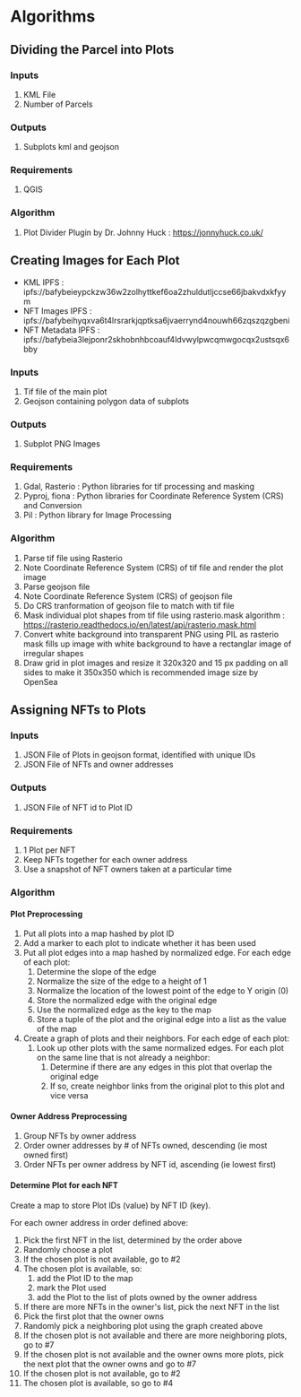 # Algorithms

## Dividing the Parcel into Plots

### Inputs

1. KML File
2. Number of Parcels

### Outputs

1. Subplots kml and geojson

### Requirements

1. QGIS

### Algorithm

1. Plot Divider Plugin by Dr. Johnny Huck : https://jonnyhuck.co.uk/


## Creating Images for Each Plot

* KML IPFS : ipfs://bafybeieypckzw36w2zolhyttkef6oa2zhuldutljccse66jbakvdxkfyym
* NFT Images IPFS : ipfs://bafybeihyqxva6t4lrsrarkjqptksa6jvaerrynd4nouwh66zqszqzgbeni
* NFT Metadata IPFS : ipfs://bafybeia3lejponr2skhobnhbcoauf4ldvwylpwcqmwgocqx2ustsqx6bby

### Inputs

1. Tif file of the main plot
2. Geojson containing polygon data of subplots

### Outputs

1. Subplot PNG Images

### Requirements

1. Gdal, Rasterio : Python libraries for tif processing and masking
2. Pyproj, fiona : Python libraries for Coordinate Reference System (CRS) and Conversion
3. Pil : Python library for Image Processing


### Algorithm

1. Parse tif file using Rasterio 
2. Note Coordinate Reference System (CRS) of tif file and render the plot image
3. Parse geojson file 
4. Note Coordinate Reference System (CRS) of geojson file
5. Do CRS tranformation of geojson file to match with tif file
6. Mask individual plot shapes from tif file using rasterio.mask algorithm : https://rasterio.readthedocs.io/en/latest/api/rasterio.mask.html
7. Convert white background into transparent PNG using PIL as rasterio mask fills up image with white background to have a rectanglar image of irregular shapes
8. Draw grid in plot images and resize it 320x320 and 15 px padding on all sides to make it 350x350 which is recommended image size by OpenSea

## Assigning NFTs to Plots

### Inputs

1. JSON File of Plots in geojson format, identified with unique IDs
2. JSON File of NFTs and owner addresses

### Outputs

1. JSON File of NFT id to Plot ID

### Requirements

1. 1 Plot per NFT
2. Keep NFTs together for each owner address
3. Use a snapshot of NFT owners taken at a particular time

### Algorithm

#### Plot Preprocessing

1. Put all plots into a map hashed by plot ID
2. Add a marker to each plot to indicate whether it has been used
3. Put all plot edges into a map hashed by normalized edge. 
   For each edge of each plot:
   1. Determine the slope of the edge
   2. Normalize the size of the edge to a height of 1
   3. Normalize the location of the lowest point of the edge to Y origin (0)
   4. Store the normalized edge with the original edge
   5. Use the normalized edge as the key to the map
   6. Store a tuple of the plot and the original edge into a list as the value 
      of the map
4. Create a graph of plots and their neighbors.
   For each edge of each plot:
   1. Look up other plots with the same normalized edges.
      For each plot on the same line that is not already a neighbor:
      1. Determine if there are any edges in this plot that overlap the 
         original edge
      2. If so, create neighbor links from the original plot to this plot and 
         vice versa

#### Owner Address Preprocessing

1. Group NFTs by owner address
2. Order owner addresses by # of NFTs owned, descending (ie most owned first)
3. Order NFTs per owner address by NFT id, ascending (ie lowest first) 

#### Determine Plot for each NFT

Create a map to store Plot IDs (value) by NFT ID (key).

For each owner address in order defined above:
1. Pick the first NFT in the list, determined by the order above
2. Randomly choose a plot
3. If the chosen plot is not available, go to #2
4. The chosen plot is available, so:
   1. add the Plot ID to the map
   2. mark the Plot used
   3. add the Plot to the list of plots owned by the owner address
5. If there are more NFTs in the owner's list, pick the next NFT in the list
6. Pick the first plot that the owner owns
7. Randomly pick a neighboring plot using the graph created above
8. If the chosen plot is not available and there are more neighboring plots, 
   go to #7
9. If the chosen plot is not available and the owner owns more plots,
   pick the next plot that the owner owns and go to #7
10. If the chosen plot is not available, go to #2
11. The chosen plot is available, so go to #4
